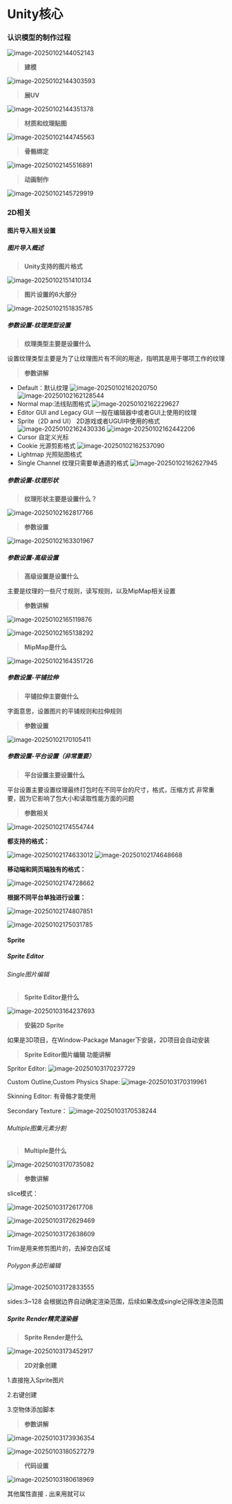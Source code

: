 # Unity核心

### 认识模型的制作过程

![image-20250102144052143](./assets/image-20250102144052143.png)

> **建模**

![image-20250102144303593](./assets/image-20250102144303593.png)

> **展UV**

![image-20250102144351378](./assets/image-20250102144351378.png)

> **材质和纹理贴图**

![image-20250102144745563](./assets/image-20250102144745563.png)

> **骨骼绑定**

![image-20250102145516891](./assets/image-20250102145516891.png)

> **动画制作**

![image-20250102145729919](./assets/image-20250102145729919.png)

### 2D相关

#### 图片导入相关设置

##### 图片导入概述

> **Unity支持的图片格式**

![image-20250102151410134](./assets/image-20250102151410134.png)

> **图片设置的6大部分**

![image-20250102151835785](./assets/image-20250102151835785.png)

##### 参数设置-纹理类型设置

> **纹理类型主要是设置什么**

设置纹理类型主要是为了让纹理图片有不同的用途，指明其是用于哪项工作的纹理

> **参数讲解**

- Default：默认纹理
  ![image-20250102162020750](./assets/image-20250102162020750.png)
  ![image-20250102162128544](./assets/image-20250102162128544.png)
- Normal map:法线贴图格式
  ![image-20250102162229627](./assets/image-20250102162229627.png)
- Editor GUI and Legacy GUI
  一般在编辑器中或者GUI上使用的纹理
- Sprite（2D and UI）
  2D游戏或者UGUI中使用的格式
  ![image-20250102162430336](./assets/image-20250102162430336.png)
  ![image-20250102162442206](./assets/image-20250102162442206.png)
- Cursor
  自定义光标
- Cookie
  光源剪影格式
  ![image-20250102162537090](./assets/image-20250102162537090.png)
- Lightmap
  光照贴图格式
- Single Channel
  纹理只需要单通道的格式
  ![image-20250102162627945](./assets/image-20250102162627945.png)

##### 参数设置-纹理形状

> **纹理形状主要是设置什么？**

![image-20250102162817766](./assets/image-20250102162817766.png)

> **参数设置**

![image-20250102163301967](./assets/image-20250102163301967.png)

##### 参数设置-高级设置

> **高级设置是设置什么**

主要是纹理的一些尺寸规则，读写规则，以及MipMap相关设置

> **参数讲解**

![image-20250102165119876](./assets/image-20250102165119876.png)

![image-20250102165138292](./assets/image-20250102165138292.png)

> **MipMap是什么**

![image-20250102164351726](./assets/image-20250102164351726.png)

##### 参数设置-平铺拉伸

> **平铺拉伸主要做什么**

字面意思，设置图片的平铺规则和拉伸规则

> **参数设置**

![image-20250102170105411](./assets/image-20250102170105411.png)

##### 参数设置-平台设置（非常重要）

> **平台设置主要设置什么**

平台设置主要设置纹理最终打包时在不同平台的尺寸，格式，压缩方式
非常重要，因为它影响了包大小和读取性能方面的问题

> **参数相关**

![image-20250102174554744](./assets/image-20250102174554744.png)

**都支持的格式：**

![image-20250102174633012](./assets/image-20250102174633012.png)
![image-20250102174648668](./assets/image-20250102174648668.png)

**移动端和网页端独有的格式：**

![image-20250102174728662](./assets/image-20250102174728662.png)

**根据不同平台单独进行设置：**

![image-20250102174807851](./assets/image-20250102174807851.png)

![image-20250102175031785](./assets/image-20250102175031785.png)

#### Sprite

##### Sprite Editor

###### Single图片编辑

> **Sprite Editor是什么**

![image-20250103164237693](./assets/image-20250103164237693.png)

> **安装2D Sprite**

如果是3D项目，在Window-Package Manager下安装，2D项目会自动安装

> **Sprite Editor图片编辑 功能讲解**

Spritor Editor:
![image-20250103170237729](./assets/image-20250103170237729.png)

Custom Outline,Custom Physics Shape:
![image-20250103170319961](./assets/image-20250103170319961.png)

Skinning Editor:
有骨骼才能使用

Secondary Texture：
![image-20250103170538244](./assets/image-20250103170538244.png)

###### Multiple图集元素分割

> **Multiple是什么**

![image-20250103170735082](./assets/image-20250103170735082.png)

> **参数讲解**

slice模式：

![image-20250103172617708](./assets/image-20250103172617708.png)

![image-20250103172629469](./assets/image-20250103172629469.png)

![image-20250103172638609](./assets/image-20250103172638609.png)

Trim是用来修剪图片的，去掉空白区域

###### Polygon多边形编辑

![image-20250103172833555](./assets/image-20250103172833555.png)

sides:3~128
会根据边界自动确定渲染范围，后续如果改成single记得改渲染范围

##### Sprite Render精灵渲染器

> **Sprite Render是什么**

![image-20250103173452917](./assets/image-20250103173452917.png)

> **2D对象创建**

1.直接拖入Sprite图片

2.右键创建

3.空物体添加脚本

> **参数讲解**

![image-20250103173936354](./assets/image-20250103173936354.png)

![image-20250103180527279](./assets/image-20250103180527279.png)

> **代码设置**

![image-20250103180618969](./assets/image-20250103180618969.png)

其他属性直接 **.** 出来用就可以